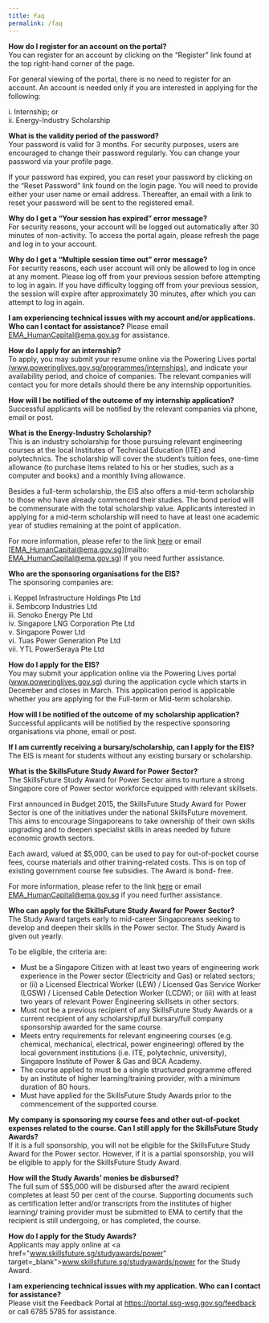 ```yaml
---
title: Faq
permalink: /faq
---
```

 
**How do I register for an account on the portal?**  
You can register for an account by clicking on the “Register” link found at the top right-hand corner of the page.

For general viewing of the portal, there is no need to register for an account. An account is needed only if you are interested in applying for the following:

i. Internship; or  
ii. Energy-Industry Scholarship  


 
**What is the validity period of the password?**  
Your password is valid for 3 months. For security purposes, users are encouraged to change their password regularly. You can change your password via your profile page.

If your password has expired, you can reset your password by clicking on the “Reset Password” link found on the login page. You will need to provide either your user name or email address. Thereafter, an email with a link to reset your password will be sent to the registered email.


 
**Why do I get a “Your session has expired” error message?**  
For security reasons, your account will be logged out automatically after 30 minutes of non-activity. To access the portal again, please refresh the page and log in to your account.


 
**Why do I get a “Multiple session time out” error message?**  
For security reasons, each user account will only be allowed to log in once at any moment. Please log off from your previous session before attempting to log in again. If you have difficulty logging off from your previous session, the session will expire after approximately 30 minutes, after which you can attempt to log in again.


 
**I am experiencing technical issues with my account and/or applications. Who can I contact for assistance?**
Please email [EMA_HumanCapital@ema.gov.sg](mailto:EMA_HumanCapital@ema.gov.sg) for assistance.


 
**How do I apply for an internship?**  
To apply, you may submit your resume online via the Powering Lives portal [ (www.poweringlives.gov.sg/programmes/internships)](/programmes/internships), and indicate your availability period, and choice of companies. The relevant companies will contact you for more details should there be any internship opportunities.


 
**How will I be notified of the outcome of my internship application?**  
Successful applicants will be notified by the relevant companies via phone, email or post.


 
**What is the Energy-Industry Scholarship?**  
This is an industry scholarship for those pursuing relevant engineering courses at the local Institutes of Technical Education (ITE) and polytechnics. The scholarship will cover the student’s tuition fees, one-time allowance (to purchase items related to his or her studies, such as a computer and books) and a monthly living allowance.

Besides a full-term scholarship, the EIS also offers a mid-term scholarship to those who have already commenced their studies. The bond period will be commensurate with the total scholarship value. Applicants interested in applying for a mid-term scholarship will need to have at least one academic year of studies remaining at the point of application.

For more information, please refer to the link [here](/files/EIS%20FAQs%20(Final)%20-%2018%20OCT%202017.pdf) or email [EMA_HumanCapital@ema.gov.sg](mailto: EMA_HumanCapital@ema.gov.sg) if you need further assistance.


 
**Who are the sponsoring organisations for the EIS?**  
The sponsoring companies are:

i. Keppel Infrastructure Holdings Pte Ltd  
ii. Sembcorp Industries Ltd  
iii. Senoko Energy Pte Ltd  
iv. Singapore LNG Corporation Pte Ltd  
v. Singapore Power Ltd  
vi. Tuas Power Generation Pte Ltd  
vii. YTL PowerSeraya Pte Ltd  


 
**How do I apply for the EIS?**  
You may submit your application online via the Powering Lives portal (www.poweringlives.gov.sg) during the application cycle which starts in December and closes in March. This application period is applicable whether you are applying for the Full-term or Mid-term scholarship.


 
**How will I be notified of the outcome of my scholarship application?**  
Successful applicants will be notified by the respective sponsoring organisations via phone, email or post.


 
**If I am currently receiving a bursary/scholarship, can I apply for the EIS?**  
The EIS is meant for students without any existing bursary or scholarship.


 
**What is the SkillsFuture Study Award for Power Sector?**  
The SkillsFuture Study Award for Power Sector aims to nurture a strong Singapore core of Power sector workforce equipped with relevant skillsets.

First announced in Budget 2015, the SkillsFuture Study Award for Power Sector is one of the initiatives under the national SkillsFuture movement. This aims to encourage Singaporeans to take ownership of their own skills upgrading and to deepen specialist skills in areas needed by future economic growth sectors.

Each award, valued at $5,000, can be used to pay for out-of-pocket course fees, course materials and other training-related costs. This is on top of existing government course fee subsidies. The Award is bond- free.

For more information, please refer to the link <a href="http://www.skillsfuture.sg/studyawards/power/faq/" target="_blank">here</a> or email [EMA_HumanCapital@ema.gov.sg](mailto:EMA_HumanCapital@ema.gov.sg) if you need further assistance.


 
**Who can apply for the SkillsFuture Study Award for Power Sector?**  
The Study Award targets early to mid-career Singaporeans seeking to develop and deepen their skills in the Power sector. The Study Award is given out yearly.

To be eligible, the criteria are:

* Must be a Singapore Citizen with at least two years of engineering work experience in the Power sector (Electricity and Gas) or related sectors; or (ii) a Licensed Electrical Worker (LEW) / Licensed Gas Service Worker (LGSW) / Licensed Cable Detection Worker (LCDW); or (iii) with at least two years of relevant Power Engineering skillsets in other sectors.
* Must not be a previous recipient of any SkillsFuture Study Awards or a current recipient of any scholarship/full bursary/full company sponsorship awarded for the same course.
* Meets entry requirements for relevant engineering courses (e.g. chemical, mechanical, electrical, power engineering) offered by the local government institutions (i.e. ITE, polytechnic, university), Singapore Institute of Power & Gas and BCA Academy.
* The course applied to must be a single structured programme offered by an institute of higher learning/training provider, with a minimum duration of 80 hours.
* Must have applied for the SkillsFuture Study Awards prior to the commencement of the supported course.

 
**My company is sponsoring my course fees and other out-of-pocket expenses related to the course. Can I still apply for the SkillsFuture Study Awards?**  
If it is a full sponsorship, you will not be eligible for the SkillsFuture Study Award for the Power sector. However, if it is a partial sponsorship, you will be eligible to apply for the SkillsFuture Study Award.


 
**How will the Study Awards’ monies be disbursed?**  
The full sum of S$5,000 will be disbursed after the award recipient completes at least 50 per cent of the course. Supporting documents such as certification letter and/or transcripts from the institutes of higher learning/ training provider must be submitted to EMA to certify that the recipient is still undergoing, or has completed, the course.


 
**How do I apply for the Study Awards?**  
Applicants may apply online at <a href="www.skillsfuture.sg/studyawards/power" target=_blank">www.skillsfuture.sg/studyawards/power</a> for the Study Award.


 
**I am experiencing technical issues with my application. Who can I contact for assistance?**  
Please visit the Feedback Portal at <a href="https://portal.ssg-wsg.gov.sg/feedback" target="_blank">https://portal.ssg-wsg.gov.sg/feedback</a> or call 6785 5785 for assistance.
